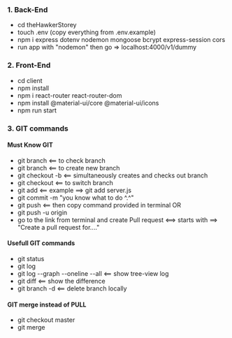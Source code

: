 ### 1. Back-End

- cd theHawkerStorey
- touch .env (copy everything from .env.example)
- npm i express dotenv nodemon mongoose bcrypt express-session cors
- run app with "nodemon" then go => localhost:4000/v1/dummy

### 2. Front-End

- cd client
- npm install
- npm i react-router react-router-dom
- npm install @material-ui/core @material-ui/icons
- npm run start

### 3. GIT commands

#### Must Know GIT

- git branch <== to check branch
- git branch <branchName> <== to create new branch
- git checkout -b <newBranchName> <== simultaneously creates and checks out branch
- git checkout <branchName> <== to switch branch
- git add <fileYouWorkedOn> <== example ==> git add server.js
- git commit -m "you know what to do ^.^"
- git push <== then copy command provided in terminal
  OR
- git push -u origin <branchName>
- go to the link from terminal and create Pull request <==> starts with ==> "Create a pull request for...."

#### Usefull GIT commands

- git status
- git log
- git log --graph --oneline --all <== show tree-view log
- git diff <== show the difference
- git branch -d <branchName> <== delete branch locally

#### GIT merge instead of PULL

- git checkout master
- git merge <branchName>
